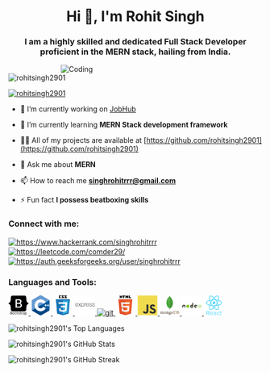 
<h1 align="center">Hi 👋, I'm Rohit Singh</h1>
<h3 align="center">I am a highly skilled and dedicated Full Stack Developer proficient in the MERN stack, hailing from India.</h3>
<img align="right" alt="Coding" width="400" src="https://camo.githubusercontent.com/8bf6f6d78abc81fcf9c49f10649423e73ea44bc248e83aaae8759d401c829a84/68747470733a2f2f70687973696373677572756b756c2e66696c65732e776f726470726573732e636f6d2f323031392f30322f6368617261637465722d312e676966">
<p align="left"> <img src="https://komarev.com/ghpvc/?username=rohitsingh2901&label=Profile%20views&color=0e75b6&style=flat" alt="rohitsingh2901" /> </p>

<p align="left">
  <a href="https://github.com/ryo-ma/github-profile-trophy">
    <img src="https://github-profile-trophy.vercel.app/?username=rohitsingh2901&row=1&column=3" alt="rohitsingh2901" />
  </a>
</p>



- 🔭 I’m currently working on [JobHub](https://github.com/rohitsingh2901/jobhub)

- 🌱 I’m currently learning **MERN Stack development framework**

- 👨‍💻 All of my projects are available at [https://github.com/rohitsingh2901](https://github.com/rohitsingh2901)

- 💬 Ask me about **MERN**

- 📫 How to reach me **singhrohitrrr@gmail.com**

- ⚡ Fun fact **I possess beatboxing skills**

<h3 align="left">Connect with me:</h3>
<p align="left">
<a href="https://www.hackerrank.com/singhrohitrrr" target="blank"><img align="center" src="https://raw.githubusercontent.com/rahuldkjain/github-profile-readme-generator/master/src/images/icons/Social/hackerrank.svg" alt="https://www.hackerrank.com/singhrohitrrr" height="30" width="40" /></a>
<a href="https://leetcode.com/comder29/" target="blank"><img align="center" src="https://raw.githubusercontent.com/rahuldkjain/github-profile-readme-generator/master/src/images/icons/Social/leet-code.svg" alt="https://leetcode.com/comder29/" height="30" width="40" /></a>
<a href="https://auth.geeksforgeeks.org/user/singhrohitrrr" target="blank"><img align="center" src="https://raw.githubusercontent.com/rahuldkjain/github-profile-readme-generator/master/src/images/icons/Social/geeks-for-geeks.svg" alt="https://auth.geeksforgeeks.org/user/singhrohitrrr" height="30" width="40" /></a>
</p>

<h3 align="left">Languages and Tools:</h3>
<p align="left"> <a href="https://getbootstrap.com" target="_blank" rel="noreferrer"> <img src="https://raw.githubusercontent.com/devicons/devicon/master/icons/bootstrap/bootstrap-plain-wordmark.svg" alt="bootstrap" width="40" height="40"/> </a> <a href="https://www.w3schools.com/cpp/" target="_blank" rel="noreferrer"> <img src="https://raw.githubusercontent.com/devicons/devicon/master/icons/cplusplus/cplusplus-original.svg" alt="cplusplus" width="40" height="40"/> </a> <a href="https://www.w3schools.com/css/" target="_blank" rel="noreferrer"> <img src="https://raw.githubusercontent.com/devicons/devicon/master/icons/css3/css3-original-wordmark.svg" alt="css3" width="40" height="40"/> </a> <a href="https://expressjs.com" target="_blank" rel="noreferrer"> <img src="https://raw.githubusercontent.com/devicons/devicon/master/icons/express/express-original-wordmark.svg" alt="express" width="40" height="40"/> </a> <a href="https://git-scm.com/" target="_blank" rel="noreferrer"> <img src="https://www.vectorlogo.zone/logos/git-scm/git-scm-icon.svg" alt="git" width="40" height="40"/> </a> <a href="https://www.w3.org/html/" target="_blank" rel="noreferrer"> <img src="https://raw.githubusercontent.com/devicons/devicon/master/icons/html5/html5-original-wordmark.svg" alt="html5" width="40" height="40"/> </a> <a href="https://developer.mozilla.org/en-US/docs/Web/JavaScript" target="_blank" rel="noreferrer"> <img src="https://raw.githubusercontent.com/devicons/devicon/master/icons/javascript/javascript-original.svg" alt="javascript" width="40" height="40"/> </a> <a href="https://www.mongodb.com/" target="_blank" rel="noreferrer"> <img src="https://raw.githubusercontent.com/devicons/devicon/master/icons/mongodb/mongodb-original-wordmark.svg" alt="mongodb" width="40" height="40"/> </a> <a href="https://nodejs.org" target="_blank" rel="noreferrer"> <img src="https://raw.githubusercontent.com/devicons/devicon/master/icons/nodejs/nodejs-original-wordmark.svg" alt="nodejs" width="40" height="40"/> </a> <a href="https://reactjs.org/" target="_blank" rel="noreferrer"> <img src="https://raw.githubusercontent.com/devicons/devicon/master/icons/react/react-original-wordmark.svg" alt="react" width="40" height="40"/> </a> </p>

![rohitsingh2901's Top Languages](https://github-readme-stats.vercel.app/api/top-langs?username=rohitsingh2901&show_icons=true&locale=en&layout=compact)


![rohitsingh2901's GitHub Stats](https://github-readme-stats.vercel.app/api?username=rohitsingh2901&show_icons=true&locale=en)


![rohitsingh2901's GitHub Streak](https://github-readme-streak-stats.herokuapp.com/?user=rohitsingh2901)




